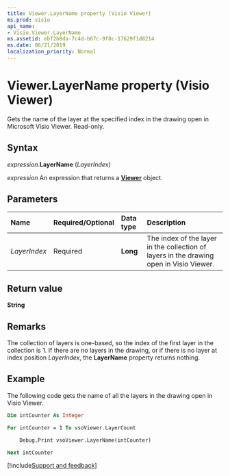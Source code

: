 ```yaml
---
title: Viewer.LayerName property (Visio Viewer)
ms.prod: visio
api_name:
- Visio.Viewer.LayerName
ms.assetid: ebf2b8da-7c4d-b67c-9f8c-17629f1d8214
ms.date: 06/21/2019
localization_priority: Normal
---
```



# Viewer.LayerName property (Visio Viewer)

Gets the name of the layer at the specified index in the drawing open in Microsoft Visio Viewer. Read-only.


## Syntax

_expression_.**LayerName** (_LayerIndex_)

_expression_ An expression that returns a **[Viewer](Visio.Viewer.md)** object.


## Parameters

|Name|Required/Optional|Data type|Description|
|:-----|:-----|:-----|:-----|
|_LayerIndex_|Required| **Long**|The index of the layer in the collection of layers in the drawing open in Visio Viewer.|

## Return value

**String**


## Remarks

The collection of layers is one-based, so the index of the first layer in the collection is 1. If there are no layers in the drawing, or if there is no layer at index position _LayerIndex_, the **LayerName** property returns nothing.


## Example

The following code gets the name of all the layers in the drawing open in Visio Viewer.

```vb
Dim intCounter As Integer

For intCounter = 1 To vsoViewer.LayerCount

    Debug.Print vsoViewer.LayerName(intCounter)

Next intCounter
```

[!include[Support and feedback](~/includes/feedback-boilerplate.md)]